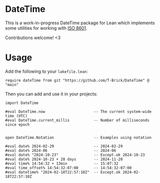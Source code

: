 # DateTime

This is a work-in-progress DateTime package for Lean which implements some
utilities for working with [ISO 8601](https://en.wikipedia.org/wiki/ISO_8601).

Contributions welcome! <3

# Usage

Add the following to your `lakefile.lean`:

```lean
require dateTime from git "https://github.com/T-Brick/DateTime" @ "main"
```

Then you can add and use it in your projects:

```lean
import DateTime

#eval DateTime.now                      -- The current system-wide time (UTC)
#eval DateTime.current_millis           -- Number of milliseconds since epoch


open DateTime.Notation                  -- Examples using notation

#eval date% 2024-02-29                  -- 2024-02-29
#eval date% 2024-06                     -- 2024-06
#eval date% "2024-10-23"                -- Except.ok 2024-10-23
#eval date% 2024-10-23 + 28 days        -- 2024-11-20
#eval time% 14:54:32 + 13min            -- 15:07:32
#eval time_offset% 14:54:32-07:00       -- 14:54:32-07:00
#eval datetime% "2024-02-18T22:57:10Z"  -- Except.ok 2024-02-18T22:57:10Z
```

